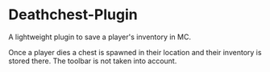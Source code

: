 # Deathchest-Plugin
A lightweight plugin to save a player's inventory in MC.

Once a player dies a chest is spawned in their location and their inventory is stored there. The toolbar is not taken into account.
